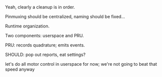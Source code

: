 Yeah, clearly a cleanup is in order. 

Pinmuxing should be centralized, naming should be fixed...

Runtime organization.

Two components: userspace and PRU.

PRU: records quadrature; emits events.

SHOULD: pop out reports, eat settings?

let's do all motor control in userspace for now; we're not going to
beat that speed anyway 
